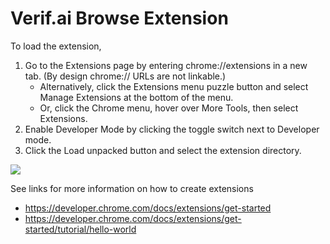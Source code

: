 # Verif.ai Browse Extension

To load the extension,

1. Go to the Extensions page by entering chrome://extensions in a new tab. (By design chrome:// URLs are not linkable.)
    - Alternatively, click the Extensions menu puzzle button and select Manage Extensions at the bottom of the menu.
    - Or, click the Chrome menu, hover over More Tools, then select Extensions.
2. Enable Developer Mode by clicking the toggle switch next to Developer mode.
3. Click the Load unpacked button and select the extension directory.

![](https://developer.chrome.com/static/docs/extensions/get-started/tutorial/hello-world/image/extensions-page-e0d64d89a6acf_960.png)

See links for more information on how to create extensions
- https://developer.chrome.com/docs/extensions/get-started
- https://developer.chrome.com/docs/extensions/get-started/tutorial/hello-world